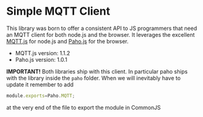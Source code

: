 # Simple MQTT Client

This library was born to offer a consistent API to JS programmers that need an MQTT client for both node.js and the browser.
It leverages the excellent [MQTT.js](https://github.com/mqttjs/MQTT.js) for node.js and [Paho.js](http://www.eclipse.org/paho/clients/js/) for the browser.

- MQTT.js version: 1.1.2
- Paho.js version: 1.0.1

**IMPORTANT!**
Both libraries ship with this client. In particular paho ships with the library inside the `paho` folder.
When we will inevitably have to update it remember to add
```javascript
module.exports=Paho.MQTT;
```
at the very end of the file to export the module in CommonJS